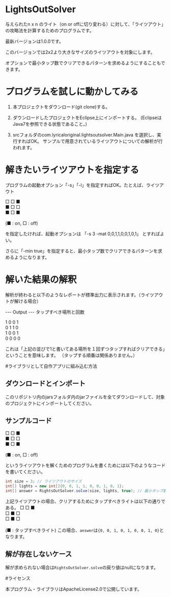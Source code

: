 # LightsOutSolver

与えられたn x n のライト（on or offに切り変わる）に対して、「ライツアウト」の攻略法を計算するためのプログラムです。

最新バージョンは1.0.0です。

このバージョンでは2x2より大きなサイズのライツアウトを対象にします。

オプションで最小タップ数でクリアできるパターンを求めるようにすることもできます。

# プログラムを試しに動かしてみる
1. 本プロジェクトをダウンロード(git clone)する。

2. ダウンロードしたプロジェクトをEclipse上にインポートする。 (EclipseはJava7を参照できる状態であること。)

3. srcフォルダのcom.lyricaloriginal.lightsoutsolver.Main.java を選択し、実行すればOK。 サンプルで用意されているライツアウトについての解析が行われます。

# 解きたいライツアウトを指定する
プログラムの起動オプション「-s」「-l」を指定すればOK。たとえば、ライツアウト

□ □ ■<BR>
■ □ □<BR>
■ □ ■<BR>
<BR>
(■ : on, □ : off)

を指定したければ、起動オプションは 「-s 3 -mat 0,0,1,1,0,0,1,0,1」 とすればよい。

さらに「-min true」を指定すると、最小タップ数でクリアできるパターンを求めるようになります。

# 解いた結果の解釈
解析が終わると以下のようなレポートが標準出力に表示されます。（ライツアウトが解ける場合）

---  Output  ---
タップすべき場所と回数 
    
1 0 0 1 <BR>
0 1 1 0 <BR>
1 0 0 1 <BR>
0 0 0 0 <BR>

これは「上記の並びで1と書いてある場所を１回ずつタップすればクリアできる」ということを意味します。
（タップする順番は関係ありません。）

#ライブラリとして自作アプリに組み込む方法

## ダウンロードとインポート
このリポジトリ内のjarsフォルダ内のjarファイルを全てダウンロードして、対象のプロジェクトにインポートしてください。

## サンプルコード

□ □ ■<BR>
■ □ □<BR>
■ □ ■<BR>
<BR>
(■ : on, □ : off)

というライツアウトを解くためのプログラムを書くためには以下のようなコードを書いてください。
```java
int size = 3; // ライツアウトのサイズ
int[] lights = new int[]{0, 0, 1, 1, 0, 0, 1, 0, 1};
int[] answer = RightsOutSolver.solve(size, lights, true); // 最小タップ数が必要な場合は第３引数をtrueにする。
```

上記ライツアウトの場合、クリアするためにタップすべきライトは以下の通りである。
□ □ ■<BR>
□ ■ □<BR>
□ ■ □<BR>
<BR>
(■ : タップすべきライト)
この場合、`answer`は`{0, 0, 1, 0, 1, 0, 0, 1, 0}`となります。

## 解が存在しないケース
解が求められない場合は`RightsOutSolver.solve`の戻り値はnullになります。

#ライセンス

本プログラム・ライブラリはApacheLicense2.0で公開しています。
